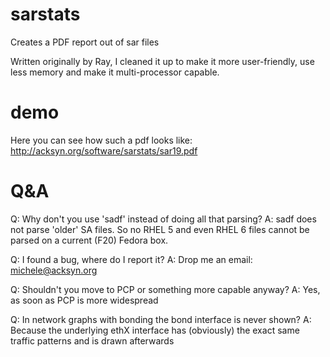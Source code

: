 sarstats
========

Creates a PDF report out of sar files

Written originally by Ray, I cleaned it up to make it more user-friendly, use
less memory and make it multi-processor capable.

demo
====
Here you can see how such a pdf looks like: http://acksyn.org/software/sarstats/sar19.pdf

Q&A
===

Q: Why don't you use 'sadf' instead of doing all that parsing?
A: sadf does not parse 'older' SA files. So no RHEL 5 and even RHEL 6 files cannot
   be parsed on a current (F20) Fedora box.

Q: I found a bug, where do I report it?
A: Drop me an email: michele@acksyn.org

Q: Shouldn't you move to PCP or something more capable anyway?
A: Yes, as soon as PCP is more widespread

Q: In network graphs with bonding the bond interface is never shown?
A: Because the underlying ethX interface has (obviously) the exact same traffic patterns and is drawn afterwards
